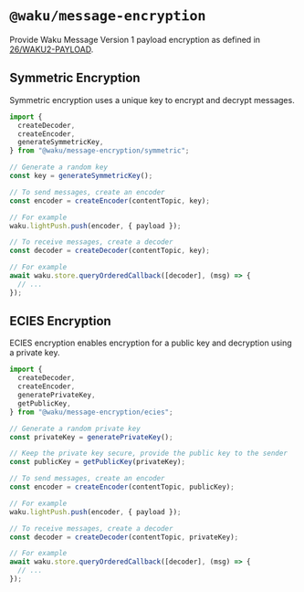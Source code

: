 # `@waku/message-encryption`

Provide Waku Message Version 1 payload encryption as defined in [26/WAKU2-PAYLOAD](https://rfc.vac.dev/spec/26/).

## Symmetric Encryption

Symmetric encryption uses a unique key to encrypt and decrypt messages.

```typescript
import {
  createDecoder,
  createEncoder,
  generateSymmetricKey,
} from "@waku/message-encryption/symmetric";

// Generate a random key
const key = generateSymmetricKey();

// To send messages, create an encoder
const encoder = createEncoder(contentTopic, key);

// For example
waku.lightPush.push(encoder, { payload });

// To receive messages, create a decoder
const decoder = createDecoder(contentTopic, key);

// For example
await waku.store.queryOrderedCallback([decoder], (msg) => {
  // ...
});
```

## ECIES Encryption

ECIES encryption enables encryption for a public key and decryption using a private key.

```typescript
import {
  createDecoder,
  createEncoder,
  generatePrivateKey,
  getPublicKey,
} from "@waku/message-encryption/ecies";

// Generate a random private key
const privateKey = generatePrivateKey();

// Keep the private key secure, provide the public key to the sender
const publicKey = getPublicKey(privateKey);

// To send messages, create an encoder
const encoder = createEncoder(contentTopic, publicKey);

// For example
waku.lightPush.push(encoder, { payload });

// To receive messages, create a decoder
const decoder = createDecoder(contentTopic, privateKey);

// For example
await waku.store.queryOrderedCallback([decoder], (msg) => {
  // ...
});
```
